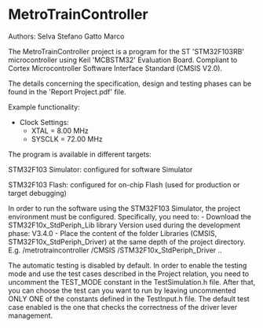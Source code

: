 # MetroTrainController

Authors: 
	Selva Stefano
	Gatto Marco

The MetroTrainController project is a program for the ST 'STM32F103RB' microcontroller
using Keil 'MCBSTM32' Evaluation Board.
Compliant to Cortex Microcontroller Software Interface Standard (CMSIS V2.0).

The details concerning the specification, design and testing phases can be found in the 
'Report Project.pdf' file.

Example functionality:
 - Clock Settings:
   - XTAL    =            8.00 MHz
   - SYSCLK  =           72.00 MHz
   
The program is available in different targets:

  STM32F103 Simulator:  configured for software Simulator

  STM32F103 Flash:      configured for on-chip Flash
						(used for production or target debugging)

In order to run the software using the STM32F103 Simulator, the project environment must be configured.
Specifically, you need to:
	- Download the STM32F10x_StdPeriph_Lib library 
			Version used during the development phase: V3.4.0
	- Place the content of the folder Libraries (CMSIS, STM32F10x_StdPeriph_Driver) at the same depth
		of the project directory.
			E.g.
				/metrotraincontroller
				/CMSIS
				/STM32F10x_StdPeriph_Driver
				..

The automatic testing is disabled by default.
In order to enable the testing mode and use the test cases described in the Project relation, 
	you need to uncomment the TEST_MODE constant in the TestSimulation.h file.
After that, you can choose the test can you want to run by leaving uncommented ONLY ONE of the constants
	defined in the TestInput.h file. The default test case enabled is the one that checks the 
	correctness of the driver lever management.